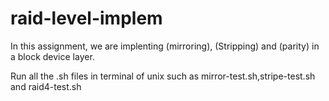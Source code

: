 # raid-level-implem

In this assignment, we are implenting (mirroring), (Stripping) and (parity) in a block device layer.

Run all the .sh files in terminal of unix such as mirror-test.sh,stripe-test.sh and raid4-test.sh
